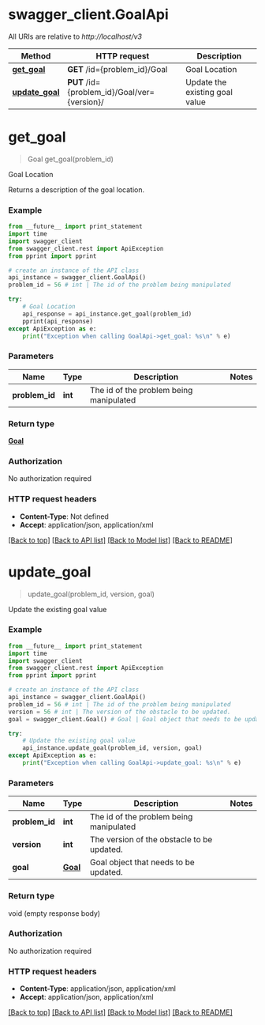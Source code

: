 # swagger_client.GoalApi

All URIs are relative to *http://localhost/v3*

Method | HTTP request | Description
------------- | ------------- | -------------
[**get_goal**](GoalApi.md#get_goal) | **GET** /id&#x3D;{problem_id}/Goal | Goal Location
[**update_goal**](GoalApi.md#update_goal) | **PUT** /id&#x3D;{problem_id}/Goal/ver&#x3D;{version}/ | Update the existing goal value


# **get_goal**
> Goal get_goal(problem_id)

Goal Location

Returns a description of the goal location. 

### Example 
```python
from __future__ import print_statement
import time
import swagger_client
from swagger_client.rest import ApiException
from pprint import pprint

# create an instance of the API class
api_instance = swagger_client.GoalApi()
problem_id = 56 # int | The id of the problem being manipulated

try: 
    # Goal Location
    api_response = api_instance.get_goal(problem_id)
    pprint(api_response)
except ApiException as e:
    print("Exception when calling GoalApi->get_goal: %s\n" % e)
```

### Parameters

Name | Type | Description  | Notes
------------- | ------------- | ------------- | -------------
 **problem_id** | **int**| The id of the problem being manipulated | 

### Return type

[**Goal**](Goal.md)

### Authorization

No authorization required

### HTTP request headers

 - **Content-Type**: Not defined
 - **Accept**: application/json, application/xml

[[Back to top]](#) [[Back to API list]](../README.md#documentation-for-api-endpoints) [[Back to Model list]](../README.md#documentation-for-models) [[Back to README]](../README.md)

# **update_goal**
> update_goal(problem_id, version, goal)

Update the existing goal value



### Example 
```python
from __future__ import print_statement
import time
import swagger_client
from swagger_client.rest import ApiException
from pprint import pprint

# create an instance of the API class
api_instance = swagger_client.GoalApi()
problem_id = 56 # int | The id of the problem being manipulated
version = 56 # int | The version of the obstacle to be updated.
goal = swagger_client.Goal() # Goal | Goal object that needs to be updated.

try: 
    # Update the existing goal value
    api_instance.update_goal(problem_id, version, goal)
except ApiException as e:
    print("Exception when calling GoalApi->update_goal: %s\n" % e)
```

### Parameters

Name | Type | Description  | Notes
------------- | ------------- | ------------- | -------------
 **problem_id** | **int**| The id of the problem being manipulated | 
 **version** | **int**| The version of the obstacle to be updated. | 
 **goal** | [**Goal**](Goal.md)| Goal object that needs to be updated. | 

### Return type

void (empty response body)

### Authorization

No authorization required

### HTTP request headers

 - **Content-Type**: application/json, application/xml
 - **Accept**: application/json, application/xml

[[Back to top]](#) [[Back to API list]](../README.md#documentation-for-api-endpoints) [[Back to Model list]](../README.md#documentation-for-models) [[Back to README]](../README.md)

